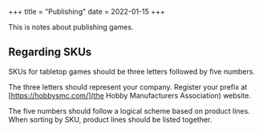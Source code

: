 +++
title = "Publishing"
date = 2022-01-15
+++

This is notes about publishing games.

## Regarding SKUs

SKUs for tabletop games should be three letters followed by five numbers.

The three letters should represent your company. Register your prefix at [https://hobbysmc.com/](the Hobby Manufacturers Association) website.

The five numbers should follow a logical scheme based on product lines. When
sorting by SKU, product lines should be listed together.
